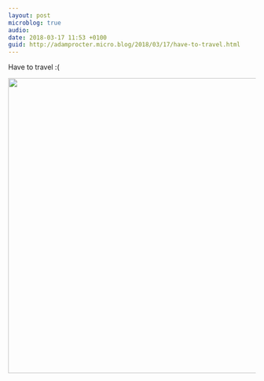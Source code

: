 ```yaml
---
layout: post
microblog: true
audio: 
date: 2018-03-17 11:53 +0100
guid: http://adamprocter.micro.blog/2018/03/17/have-to-travel.html
---
```

Have to travel :(

<img src="http://discursive.adamprocter.co.uk/uploads/2018/dd9dff1eff.jpg" width="600" height="600" />
